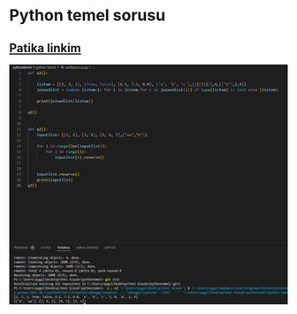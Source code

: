 # Python temel sorusu

## [Patika linkim ](https://app.patika.dev/pncili)

![Example's screenshot](/ss.png?raw=true)

